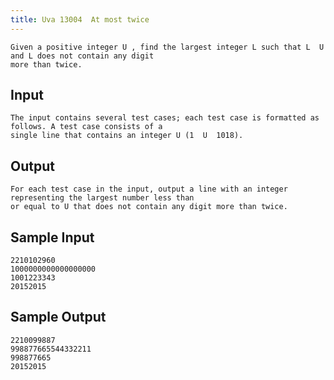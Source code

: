 ```yaml
---
title: Uva 13004  At most twice
---
```



```
Given a positive integer U , find the largest integer L such that L  U and L does not contain any digit
more than twice.
```

## Input

```
The input contains several test cases; each test case is formatted as follows. A test case consists of a
single line that contains an integer U (1  U  1018).

```

## Output

```
For each test case in the input, output a line with an integer representing the largest number less than
or equal to U that does not contain any digit more than twice.

```

## Sample Input

```
2210102960
1000000000000000000
1001223343
20152015

```

## Sample Output

```
2210099887
998877665544332211
998877665
20152015
```
